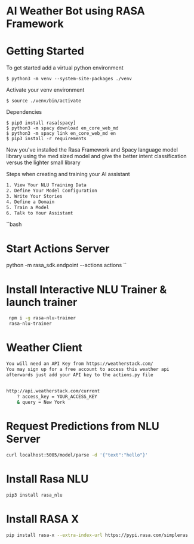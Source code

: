 # AI Weather Bot using RASA Framework 


# Getting Started
To get started add a virtual python environment

```$ python3 -m venv --system-site-packages ./venv```

Activate your venv environment
 
```$ source ./venv/bin/activate```

Dependencies

``` 
$ pip3 install rasa[spacy]
$ python3 -m spacy download en_core_web_md
$ python3 -m spacy link en_core_web_md en
$ pip3 install -r requirements
```

Now you've installed the Rasa Framework and Spacy language 
model library using the med sized model and give the better 
intent classification versus the lighter small library 

Steps when creating and training your AI assistant 
```bash
1. View Your NLU Training Data
2. Define Your Model Configuration
3. Write Your Stories
4. Define a Domain
5. Train a Model
6. Talk to Your Assistant
```

``bash
# Start Actions Server 
python -m rasa_sdk.endpoint --actions actions
``

# Install Interactive NLU Trainer & launch trainer 
```bash
 npm i -g rasa-nlu-trainer
 rasa-nlu-trainer
```

# Weather Client 
```bash
You will need an API Key from https://weatherstack.com/
You may sign up for a free account to access this weather api 
afterwards just add your API key to the actions.py file

 
http://api.weatherstack.com/current
    ? access_key = YOUR_ACCESS_KEY
    & query = New York
```

# Request Predictions from NLU Server 
```bash
curl localhost:5005/model/parse -d '{"text":"hello"}'
```

# Install Rasa NLU 
```bash
pip3 install rasa_nlu
```

# Install RASA X 
```bash
pip install rasa-x --extra-index-url https://pypi.rasa.com/simpleras
```